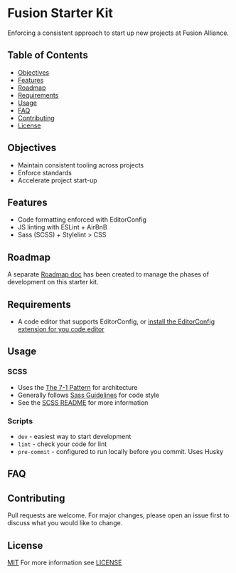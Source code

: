 # Fusion Starter Kit
Enforcing a consistent approach to start up new projects at Fusion Alliance.

## Table of Contents
- [Objectives](#objectives)
- [Features](#features)
- [Roadmap](#roadmap)
- [Requirements](#requirements)
- [Usage](#usage)
- [FAQ](#faq)
- [Contributing](#contributing)
- [License](#license)

## Objectives
- Maintain consistent tooling across projects
- Enforce standards
- Accelerate project start-up

## Features
- Code formatting enforced with EditorConfig
- JS linting with ESLint + AirBnB
- Sass (SCSS) + Stylelint > CSS

## Roadmap
A separate [Roadmap doc](ROADMAP.md) has been created to manage the phases of development on this starter kit.

## Requirements
- A code editor that supports EditorConfig, or [install the EditorConfig extension for you code editor](https://editorconfig.org/#download)

## Usage

### SCSS
- Uses the [The 7-1 Pattern](https://sass-guidelin.es/#the-7-1-pattern) for architecture
- Generally follows [Sass Guidelines](https://sass-guidelin.es/#the-7-1-pattern) for code style
- See the [SCSS README](assets/scss/README.md) for more information

### Scripts
- `dev` - easiest way to start development
- `lint` - check your code for lint
- `pre-commit` - configured to run locally before you commit. Uses Husky

## FAQ


## Contributing
Pull requests are welcome. For major changes, please open an issue first to discuss what you would like to change.


## License
[MIT](https://choosealicense.com/licenses/mit/)
For more information see [LICENSE](https://github.com/quicksolutions/starter-kit/blob/master/LICENSE)
